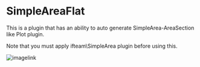 # SimpleAreaFlat

This is a plugin that has an ability to auto generate SimpleArea-AreaSection like Plot plugin.

Note that you must apply ifteam\SimpleArea plugin before using this.

![imagelink](https://i.imgur.com/IhbrJFL.jpg)
